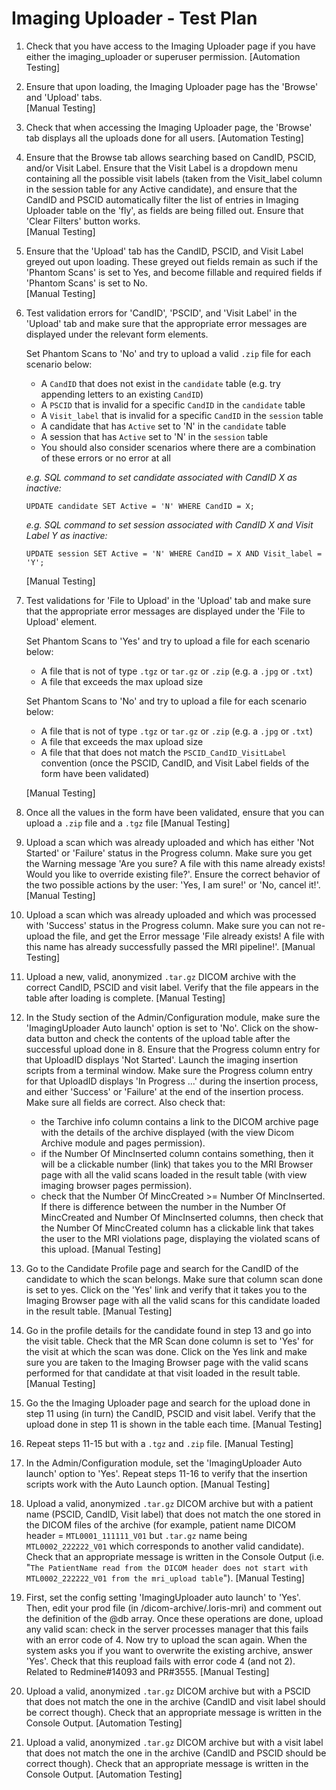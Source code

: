 # Imaging Uploader - Test Plan
      
1. Check that you have access to the Imaging Uploader page if you have either the imaging_uploader or superuser permission.
   [Automation Testing]
2. Ensure that upon loading, the Imaging Uploader page has the 'Browse' and 'Upload' tabs.  
   [Manual Testing]
3. Check that when accessing the Imaging Uploader page, the 'Browse' tab displays all the uploads done for all users.
   [Automation Testing]
4. Ensure that the Browse tab allows searching based on CandID, PSCID, and/or Visit Label. Ensure that the Visit Label 
   is a dropdown menu containing all the possible visit labels (taken from the Visit_label column in the session table 
   for any Active candidate), and ensure that the CandID and PSCID automatically filter the list of entries in Imaging 
   Uploader table on the 'fly', as fields are being filled out. Ensure that 'Clear Filters' button works.  
   [Manual Testing]      
5. Ensure that the 'Upload' tab has the CandID, PSCID, and Visit Label greyed out upon loading. These greyed out fields remain
   as such if the 'Phantom Scans' is set to Yes, and become fillable and required fields if 'Phantom Scans' is set to No.  
   [Manual Testing]
6. Test validation errors for 'CandID', 'PSCID', and 'Visit Label' in the 'Upload' tab and make sure that the appropriate
   error messages are displayed under the relevant form elements.

   Set Phantom Scans to 'No' and try to upload a valid `.zip` file for each scenario below:
   - A `CandID` that does not exist in the `candidate` table (e.g. try appending letters to an existing `CandID`)
   - A `PSCID` that is invalid for a specific `CandID` in the `candidate` table
   - A `Visit_label` that is invalid for a specific `CandID` in the `session` table
   - A candidate that has `Active` set to 'N' in the `candidate` table
   - A session that has `Active` set to 'N' in the `session` table
   - You should also consider scenarios where there are a combination of these errors or no error at all

   _e.g. SQL command to set candidate associated with CandID X as inactive:_

   `UPDATE candidate SET Active = 'N' WHERE CandID = X;`

   _e.g. SQL command to set session associated with CandID X and Visit Label Y as inactive:_

   `UPDATE session SET Active = 'N' WHERE CandID = X AND Visit_label = 'Y';`

   [Manual Testing]

7. Test validations for 'File to Upload' in the 'Upload' tab and make sure that the appropriate
   error messages are displayed under the 'File to Upload' element.

   Set Phantom Scans to 'Yes' and try to upload a file for each scenario below:
   - A file that is not of type `.tgz` or `tar.gz` or `.zip` (e.g. a `.jpg` or `.txt`)
   - A file that exceeds the max upload size

   Set Phantom Scans to 'No' and try to upload a file for each scenario below:
   - A file that is not of type `.tgz` or `tar.gz` or `.zip` (e.g. a `.jpg` or `.txt`)
   - A file that exceeds the max upload size
   - A file that that does not match the `PSCID_CandID_VisitLabel` convention
      (once the PSCID, CandID, and Visit Label fields of the form have been validated)

   [Manual Testing]

8. Once all the values in the form have been validated, ensure that you can upload a `.zip` file and a `.tgz` file
   [Manual Testing]
9. Upload a scan which was already uploaded and which has either 'Not Started' or 'Failure' status in the Progress column. 
   Make sure you get the Warning message 'Are you sure? A file with this name already exists! Would you like to override 
   existing file?'. Ensure the correct behavior of the two possible actions by the user: 'Yes, I am sure!' or 'No, cancel it!'.  
   [Manual Testing]      
10. Upload a scan which was already uploaded and which was processed with 'Success' status in the Progress column. 
   Make sure you can not re-upload the file, and get the Error message 'File already exists! A file with this name has already 
   successfully passed the MRI pipeline!'. 
   [Manual Testing]      
11. Upload a new, valid, anonymized `.tar.gz` DICOM archive with the correct CandID, PSCID and visit label. Verify that the 
    file appears in the table after loading is complete. 
    [Manual Testing]
12. In the Study section of the Admin/Configuration module, make sure the 'ImagingUploader Auto launch' option is set to 'No'. 
    Click on the show-data button and check the contents of the upload table after the successful upload done in 8. Ensure that
    the Progress column entry for that UploadID displays 'Not Started'. 
    Launch the imaging insertion scripts from a terminal window. Make sure the Progress column entry for that UploadID displays
    'In Progress ...' during the insertion process, and either 'Success' or 'Failure' at the end of the insertion process.
    Make sure all fields are correct. Also check that:

    - the Tarchive info column contains a link to the DICOM archive page with the details of the archive displayed (with
      the view Dicom Archive module and pages permission).
    - if the Number Of MincInserted column contains something, then it will be a clickable number (link) that takes you to 
      the MRI Browser page with all the valid scans loaded in the result table (with view imaging browser pages permission).
    - check that the Number Of MincCreated >= Number Of MincInserted. If there is difference between the number in
      the Number Of MincCreated and Number Of MincInserted columns, then check that the Number Of MincCreated column has a 
      clickable link that takes the user to the MRI violations page, displaying the violated scans of this upload.
    [Manual Testing]      
13. Go to the Candidate Profile page and search for the CandID of the candidate to which the scan belongs. Make sure 
    that column scan done is set to yes. Click on the 'Yes' link and verify that it takes you to the Imaging Browser
    page with all the valid scans for this candidate loaded in the result table.
    [Manual Testing]
14. Go in the profile details for the candidate found in step 13 and go into the visit table. Check that the MR Scan 
    done column is set to 'Yes' for the visit at which the scan was done. Click on the Yes link and make sure you 
    are taken to the Imaging Browser page with the valid scans performed for that candidate at that visit loaded 
    in the result table.
    [Manual Testing]
15. Go the the Imaging Uploader page and search for the upload done in step 11 using (in turn) the CandID, PSCID and
    visit label. Verify that the upload done in step 11 is shown in the table each time. 
    [Manual Testing]
16. Repeat steps 11-15 but with a `.tgz` and `.zip` file.
    [Manual Testing]
17. In the Admin/Configuration module, set the 'ImagingUploader Auto launch' option to 'Yes'.
    Repeat steps 11-16 to verify that the insertion scripts work with the Auto Launch option.
    [Manual Testing]
18. Upload a valid, anonymized `.tar.gz` DICOM archive but with a patient name (PSCID, CandID, Visit label) that does not
    match the one stored in the DICOM files of the archive (for example, patient name DICOM header = `MTL0001_111111_V01`
    but `.tar.gz` name being `MTL0002_222222_V01` which corresponds to another valid candidate).
    Check that an appropriate message is written in the Console Output (i.e. "`The PatientName read from the DICOM header
    does not start with MTL0002_222222_V01 from the mri_upload table`").
    [Manual Testing]
19. First, set the config setting 'ImagingUploader auto launch' to 'Yes'. Then, edit your prod file (in
	<LORIS MRI code dir>/dicom-archive/.loris-mri) and comment out the definition of the @db array. Once these operations
	are done, upload any valid scan: check in the server processes manager that this fails with an error code of 4.
	Now try to upload the scan again. When the system asks you if you want to overwrite the existing 
	archive, answer 'Yes'. Check that this reupload fails with error code 4 (and not 2). 
	Related to Redmine#14093 and PR#3555.
	[Manual Testing]
20. Upload a valid, anonymized `.tar.gz` DICOM archive but with a PSCID that does not match the one in the archive 
    (CandID and visit label should be correct though). Check that an appropriate message is written in the Console 
    Output.
    [Automation Testing]
21. Upload a valid, anonymized `.tar.gz` DICOM archive but with a visit label that does not match the one in the 
    archive (CandID and PSCID should be correct though). Check that an appropriate message is written in the Console 
    Output.
    [Automation Testing]
